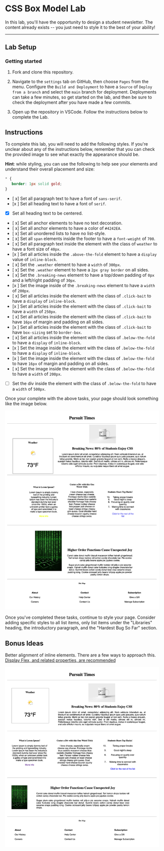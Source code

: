 # CSS Box Model Lab

In this lab, you'll have the opportunity to design a student newsletter. The content already exists -- you just need to style it to the best of your ability!

---

## Lab Setup

### Getting started

1. Fork and clone this repository.

1. Navigate to the `settings` tab on GitHub, then choose `Pages` from the menu. Configure the `Build and Deployment` to have a `Source` of `Deploy from a branch` and select the `main` branch for deployment. Deployments can take a few minutes, so get started on the lab, and then be sure to check the deployment after you have made a few commits.

1. Open up the repository in VSCode. Follow the instructions below to complete the Lab.

## Instructions

To complete this lab, you will need to add the following styles. If you're unclear about any of the instructions below, remember that you can check the provided image to see what exactly the appearance should be.

**Hint**: while styling, you can use the following to help see your elements and understand their overall placement and size:

```CSS
* {
   border: 1px solid gold;
}
```

- [ x] Set all paragraph text to have a font of `sans-serif`.
- [x ] Set all heading text to have a font of `serif`.
- [x] Set all heading text to be centered.
- [ x] Set all anchor elements to have no text decoration.
- [ x] Set all anchor elements to have a color of `#4242EA`.
- [ x] Set all unordered lists to have no list-style.
- [ x] Set all `span` elements inside the footer to have a `font-weight` of `700`.
- [ x] Set all paragraph text inside the element with the class of `weather` to have a font size of `40px`.
- [x ] Set all articles inside the `.above-the-fold` element to have a `display` value of `inline-block`.
- [ x] Set the `.weather` element to have a `width` of `300px`.
- [ x] Set the `.weather` element to have a `2px gray border` on all sides.
- [ x] Set the `.breaking-news` element to have a top/down padding of `0px` and a left/right padding of `30px`.
- [x ] Set the image inside of the `.breaking-news` element to have a `width` of `200px`.
- [ x] Set all articles inside the element with the class of `.click-bait` to have a `display` of `inline-block`.
- [x ] Set all articles inside the element with the class of `.click-bait` to have a `width` of `250px`.
- [ x] Set all articles inside the element with the class of `.click-bait` to have `16px` of margin and padding on all sides.
- [x ] Set all articles inside the element with the class of `.click-bait` to have `box-sizing` set to `border-box`.
- [ x] Set all articles inside the element with the class of `.below-the-fold` to have a `display` of `inline-block`.
- [x ] Set the image inside the element with the class of `.below-the-fold` to have a `display` of `inline-block`.
- [x ] Set the image inside the element with the class of `.below-the-fold` to have `16px` of margin and padding on all sides.
- [ x] Set the image inside the element with the class of `.below-the-fold` to have a `width` of `200px`.
- [ ] Set the div inside the element with the class of `.below-the-fold` to have a `width` of `500px`.

Once your complete with the above tasks, your page should look something like the image below.

![Completed lab image.](./assets/basic-example-completed.png)

Once you've completed these tasks, continue to style your page. Consider adding specific styles to all list items, only list items under the "Libraries" heading, the introductory paragraph, and the "Hardest Bug So Far" section.

## Bonus Ideas

Better alignment of inline elements. There are a few ways to approach this. [Display Flex, and related properties, are recommended](https://css-tricks.com/snippets/css/a-guide-to-flexbox/)

![](./assets/bonus-example-completed.png)
